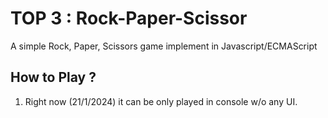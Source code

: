 # TOP 3 : Rock-Paper-Scissor

A simple Rock, Paper, Scissors game implement in Javascript/ECMAScript 

## How to Play ?
 1. Right now (21/1/2024) it can be only played in console w/o any UI.


